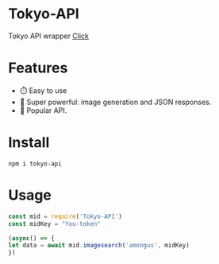 # Tokyo-API
Tokyo API wrapper [Click](https://api.willz.repl.co)

# Features
- ⏱️ Easy to use
- 🚀 Super powerful: image generation and JSON responses.
- 🎉 Popular API.

# Install
```
npm i tokyo-api
```

# Usage
```js
const mid = require('Tokyo-API')
const midKey = "You-token"

(async() => {
let data = await mid.imagesearch('amongus', midKey)
})
```
